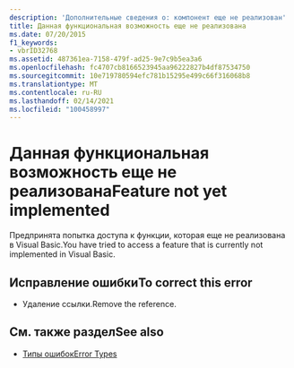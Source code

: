 ```yaml
---
description: 'Дополнительные сведения о: компонент еще не реализован'
title: Данная функциональная возможность еще не реализована
ms.date: 07/20/2015
f1_keywords:
- vbrID32768
ms.assetid: 487361ea-7158-479f-ad25-9e7c9b5ea3a6
ms.openlocfilehash: fc4707cb8166523945aa96222827b4df87534750
ms.sourcegitcommit: 10e719780594efc781b15295e499c66f316068b8
ms.translationtype: MT
ms.contentlocale: ru-RU
ms.lasthandoff: 02/14/2021
ms.locfileid: "100458997"
---
```

# <a name="feature-not-yet-implemented"></a><span data-ttu-id="114d7-103">Данная функциональная возможность еще не реализована</span><span class="sxs-lookup"><span data-stu-id="114d7-103">Feature not yet implemented</span></span>

<span data-ttu-id="114d7-104">Предпринята попытка доступа к функции, которая еще не реализована в Visual Basic.</span><span class="sxs-lookup"><span data-stu-id="114d7-104">You have tried to access a feature that is currently not implemented in Visual Basic.</span></span>  
  
## <a name="to-correct-this-error"></a><span data-ttu-id="114d7-105">Исправление ошибки</span><span class="sxs-lookup"><span data-stu-id="114d7-105">To correct this error</span></span>  
  
- <span data-ttu-id="114d7-106">Удаление ссылки.</span><span class="sxs-lookup"><span data-stu-id="114d7-106">Remove the reference.</span></span>  
  
## <a name="see-also"></a><span data-ttu-id="114d7-107">См. также раздел</span><span class="sxs-lookup"><span data-stu-id="114d7-107">See also</span></span>

- [<span data-ttu-id="114d7-108">Типы ошибок</span><span class="sxs-lookup"><span data-stu-id="114d7-108">Error Types</span></span>](../programming-guide/language-features/error-types.md)
